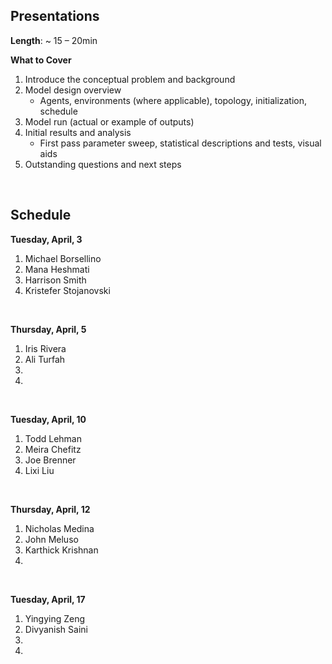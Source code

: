 ## Presentations  

**Length**: ~ 15 – 20min

**What to Cover**

1) Introduce the conceptual problem and background
2) Model design overview
	- Agents, environments (where applicable), topology, initialization, schedule
3) Model run (actual or example of outputs)
4) Initial results and analysis
	- First pass parameter sweep, statistical descriptions and tests, visual aids
5) Outstanding questions and next steps

&nbsp; 



## Schedule


**Tuesday, April, 3**

1. Michael Borsellino 
2. Mana Heshmati 
3. Harrison Smith 
4. Kristefer Stojanovski 

&nbsp;

**Thursday, April, 5**

1. Iris Rivera
2. Ali Turfah 
3. 
4. 

&nbsp;

**Tuesday, April, 10**

1. Todd Lehman
2. Meira Chefitz
3. Joe Brenner
4. Lixi Liu

&nbsp;

**Thursday, April, 12**

1. Nicholas Medina
2. John Meluso
3. Karthick Krishnan
4. 

&nbsp;

**Tuesday, April, 17**

1. Yingying Zeng
2. Divyanish Saini
3. 
4. 

